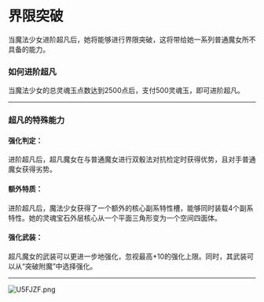 # 界限突破

当魔法少女进阶超凡后，她将能够进行界限突破，这将带给她一系列普通魔女所不具备的能力。

### 如何进阶超凡

当魔法少女的总灵魂玉点数达到2500点后，支付500灵魂玉，即可进阶超凡。

***

### 超凡的特殊能力

#### 强化判定：

进阶超凡后，超凡魔女在与普通魔女进行双骰法对抗检定时获得优势，且对手普通魔女获得劣势。

#### 额外特质：

进阶超凡后，魔法少女获得了一个额外的核心副系特性槽，能够同时装载4个副系特性。她的灵魂宝石外层核心从一个平面三角形变为一个空间四面体。

#### 强化武装：

超凡魔女的武装可以更进一步地强化，忽视最高+10的强化上限。同时，其武装可以从“突破附魔”中选择强化。

***

<img src="https://s1.ax1x.com/2020/07/20/U5FJZF.png" alt="U5FJZF.png" border="0" />



